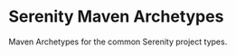 Serenity Maven Archetypes
=========================
Maven Archetypes for the common Serenity project types.
